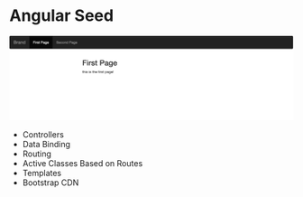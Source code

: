 # Angular Seed

![alt text](assets/images/screenshot.png "Screen Shot")

* Controllers
* Data Binding
* Routing
* Active Classes Based on Routes
* Templates
* Bootstrap CDN